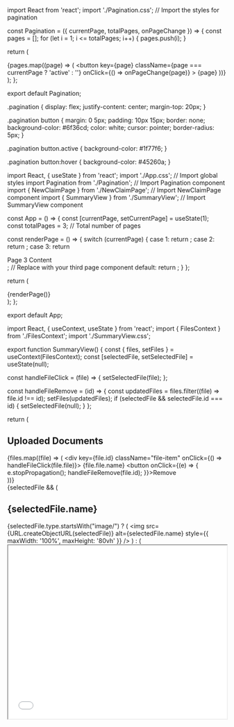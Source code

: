 import React from 'react';
import './Pagination.css'; // Import the styles for pagination

const Pagination = ({ currentPage, totalPages, onPageChange }) => {
  const pages = [];
  for (let i = 1; i <= totalPages; i++) {
    pages.push(i);
  }

  return (
    <div className="pagination">
      {pages.map((page) => (
        <button
          key={page}
          className={page === currentPage ? 'active' : ''}
          onClick={() => onPageChange(page)}
        >
          {page}
        </button>
      ))}
    </div>
  );
};

export default Pagination;


.pagination {
  display: flex;
  justify-content: center;
  margin-top: 20px;
}

.pagination button {
  margin: 0 5px;
  padding: 10px 15px;
  border: none;
  background-color: #6f36cd;
  color: white;
  cursor: pointer;
  border-radius: 5px;
}

.pagination button.active {
  background-color: #1f77f6;
}

.pagination button:hover {
  background-color: #45260a;
}





import React, { useState } from 'react';
import './App.css'; // Import global styles
import Pagination from './Pagination'; // Import Pagination component
import { NewClaimPage } from './NewClaimPage'; // Import NewClaimPage component
import { SummaryView } from './SummaryView'; // Import SummaryView component

const App = () => {
  const [currentPage, setCurrentPage] = useState(1);
  const totalPages = 3; // Total number of pages

  const renderPage = () => {
    switch (currentPage) {
      case 1:
        return <NewClaimPage />;
      case 2:
        return <SummaryView />;
      case 3:
        return <div>Page 3 Content</div>; // Replace with your third page component
      default:
        return <NewClaimPage />;
    }
  };

  return (
    <div className="app">
      {renderPage()}
      <Pagination
        currentPage={currentPage}
        totalPages={totalPages}
        onPageChange={setCurrentPage}
      />
    </div>
  );
};

export default App;





import React, { useContext, useState } from 'react';
import { FilesContext } from './FilesContext';
import './SummaryView.css';

export function SummaryView() {
  const { files, setFiles } = useContext(FilesContext);
  const [selectedFile, setSelectedFile] = useState(null);

  const handleFileClick = (file) => {
    setSelectedFile(file);
  };

  const handleFileRemove = (id) => {
    const updatedFiles = files.filter((file) => file.id !== id);
    setFiles(updatedFiles);
    if (selectedFile && selectedFile.id === id) {
      setSelectedFile(null);
    }
  };

  return (
    <div className="summary-container">
      <div className="file-list">
        <h2>Uploaded Documents</h2>
        {files.map((file) => (
          <div key={file.id} className="file-item" onClick={() => handleFileClick(file.file)}>
            <span>{file.file.name}</span>
            <button onClick={(e) => { e.stopPropagation(); handleFileRemove(file.id); }}>Remove</button>
          </div>
        ))}
      </div>
      <div className="file-preview">
        {selectedFile && (
          <div className="preview-content">
            <h2>{selectedFile.name}</h2>
            {selectedFile.type.startsWith("image/") ? (
              <img
                src={URL.createObjectURL(selectedFile)}
                alt={selectedFile.name}
                style={{ maxWidth: '100%', maxHeight: '80vh' }}
              />
            ) : (
              <iframe
                src={URL.createObjectURL(selectedFile)}
                width="100%"
                height="400px"
                title="file-preview"
              />
            )}
          </div>
        )}
      </div>
    </div>
  );
}







/* SummaryView.css */
.summary-container {
  display: flex;
  justify-content: space-between;
  padding: 20px;
  height: 100vh;
  background: linear-gradient(90deg, #6f36cd 0%, #1f77f6 100%);
  margin-top: 40px;
  border-radius: 10px;
}

.file-list {
  width: 30%;
  border-right: 10px solid #ccc;
  background-color: rgba(0, 0, 0, 0.5);
  margin-top: 38px;
  padding: 20px;
  border-radius: 10px;
  border-top-right-radius: 0px;
  border-bottom-right-radius: 0px;
  color: white;
}

.file-preview {
  width: 65%;
  padding: 20px;
  margin-top: 38px;
}

.file-item {
  cursor: pointer;
  padding: 10px;
  border-bottom: 1px solid #ccc;
  display: flex;
  justify-content: space-between;
  align-items: center;
}

.file-item:hover {
  background-color: #f0f0f0;
  color: #000;
}

.file-item span {
  flex-grow: 1;
}

.file-item button {
  margin-left: 10px;
  background-color: red;
  color: white;
  border: none;
  border-radius: 5px;
  padding: 5px 10px;
  cursor: pointer;
}

.file-item button:hover {
  background-color: darkred;
}

.preview-content {
  text-align: center;
  background-color: rgba(0, 0, 0, 0.5);
  border-radius: 10px;
  color: white;
  padding: 20px;
}































//
import React, { useState } from "react";
import "./App.css"
import { BrowserRouter, Routes, Route } from "react-router-dom";

import { Header } from "./components/Landing/Header";
import { Hero } from "./components/Landing/Hero"; 
import { NewClaimPage } from "./NewClaimPage";
import { SummaryView } from "./SummaryView";
import { FilesProvider } from "./FilesContext";
import { Footer } from "./components/Landing/Footer";


function App() {
  const [selectedDocument, setSelectedDocument] = useState(null);

  const handleDocumentSelect = (document) => {
    setSelectedDocument(document);
  };

  return (
    <BrowserRouter>
      <Header />
      <FilesProvider>
        
      <Routes>
        <Route path="/" element={
          <Hero onDocumentSelect={handleDocumentSelect} />
        } />
        
        <Route path="/NewClaimPage" element={
          <NewClaimPage />  
        } />
        <Route path="summary" element={<SummaryView/>} />
      </Routes>
      </FilesProvider>
      
      <Footer />
    </BrowserRouter>
  );
}

export default App;























// src/breadcrumbs.js
import React from 'react';
import { Link } from 'react-router-dom';

const routes = [
  { path: '/', breadcrumb: 'Home' },
  { path: '/NewClaimPage', breadcrumb: 'New Claim' },
  { path: '/summary', breadcrumb: 'Summary' },
];

const Breadcrumbs = ({ breadcrumbs }) => (
  <nav>
    {breadcrumbs.map(({ match, breadcrumb }) => (
      <span key={match.pathname}>
        <Link to={match.pathname}>{breadcrumb}</Link>
        {' / '}
      </span>
    ))}
  </nav>
);

export { routes, Breadcrumbs };



import React, { useState } from "react";
import "./App.css";
import { BrowserRouter, Routes, Route } from "react-router-dom";
import { Header } from "./components/Landing/Header";
import { Hero } from "./components/Landing/Hero"; 
import { NewClaimPage } from "./NewClaimPage";
import { SummaryView } from "./SummaryView";
import { FilesProvider } from "./FilesContext";
import { Footer } from "./components/Landing/Footer";
import { withBreadcrumbs } from "react-router-breadcrumbs-hoc";
import { routes, Breadcrumbs } from "./breadcrumbs";

function App() {
  const [selectedDocument, setSelectedDocument] = useState(null);

  const handleDocumentSelect = (document) => {
    setSelectedDocument(document);
  };

  const BreadcrumbsComponent = withBreadcrumbs(routes)(Breadcrumbs);

  return (
    <BrowserRouter>
      <Header />
      <FilesProvider>
        <BreadcrumbsComponent />
        <Routes>
          <Route path="/" element={
            <Hero onDocumentSelect={handleDocumentSelect} />
          } />
          <Route path="/NewClaimPage" element={
            <NewClaimPage />  
          } />
          <Route path="/summary" element={<SummaryView />} />
        </Routes>
      </FilesProvider>
      <Footer />
    </BrowserRouter>
  );
}

export default App;



export 'withBreadcrumbs' (imported as 'withBreadcrumbs') was not found in 'react-router-breadcrumbs-hoc' (possible exports: default, getBreadcrumbs)
